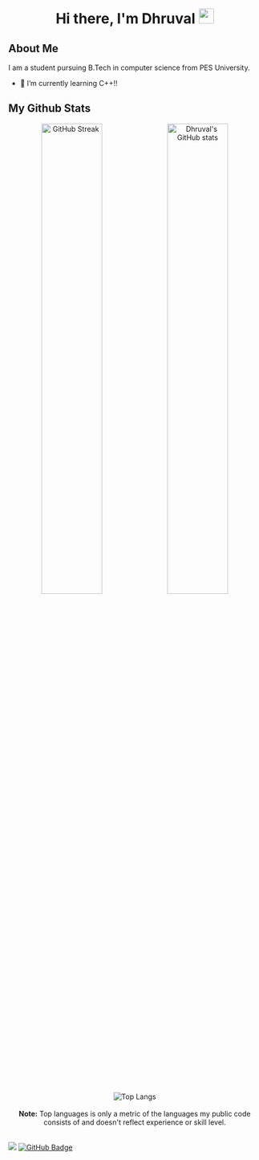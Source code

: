 <h1 align="center">Hi there, I'm Dhruval <img src="https://raw.githubusercontent.com/MartinHeinz/MartinHeinz/master/wave.gif" width="30px"></h1>

## About Me

I am a student pursuing B.Tech in computer science from PES University.
- 🌱 I’m currently learning C++!!


## My Github Stats
<p align="center">
    <img alt="GitHub Streak" src="https://github-readme-streak-stats.herokuapp.com?user=Dhruval360&theme=react&hide_border=true&fire=DD9308&ring=DD2727&stroke=00000000" width="49%"/>  
    <img alt="Dhruval's GitHub stats" src="https://github-readme-stats.vercel.app/api?username=Dhruval360&show_icons=true&count_private=true&theme=react&hide_border=true" width="49%"/>
    <br/><br/>
    <img alt="Top Langs" src="https://github-readme-stats.vercel.app/api/top-langs/?username=Dhruval360&langs_count=10&count_private=true&layout=compact&theme=react&hide_border=true&bg_color=0D1117" />
    <br/><br/>
    <b>Note:</b> Top languages is only a metric of the languages my public code consists of and doesn't reflect experience or skill level.
    <br/><br/>
</p>

<img src="https://komarev.com/ghpvc/?username=your-github-Dhruval360&color=blue"></img>
<a href="https://github.com/Dhruval360?tab=followers"><img src="https://img.shields.io/github/followers/Dhruval360?label=Followers&style=social" alt="GitHub Badge"></a>
<!--
**Dhruval360/Dhruval360** is a ✨ _special_ ✨ repository because its `README.md` (this file) appears on your GitHub profile.

Here are some ideas to get you started:

- 🔭 I’m currently working on ...

- 👯 I’m looking to collaborate on ...
- 🤔 I’m looking for help with ...
- 💬 Ask me about ...
- 📫 How to reach me: ...
- 😄 Pronouns: ...
- ⚡ Fun fact: ...
-->
